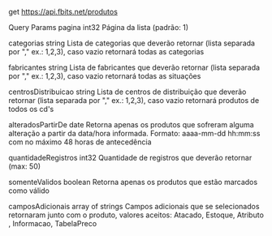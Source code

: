 get
https://api.fbits.net/produtos


Query Params
pagina
int32
Página da lista (padrão: 1)

categorias
string
Lista de categorias que deverão retornar (lista separada por "," ex.: 1,2,3), caso vazio retornará todas as categorias

fabricantes
string
Lista de fabricantes que deverão retornar (lista separada por "," ex.: 1,2,3), caso vazio retornará todas as situações

centrosDistribuicao
string
Lista de centros de distribuição que deverão retornar (lista separada por "," ex.: 1,2,3), caso vazio retornará produtos de todos os cd's

alteradosPartirDe
date
Retorna apenas os produtos que sofreram alguma alteração a partir da data/hora informada. Formato: aaaa-mm-dd hh:mm:ss com no máximo 48 horas de antecedência

quantidadeRegistros
int32
Quantidade de registros que deverão retornar (max: 50)

somenteValidos
boolean
Retorna apenas os produtos que estão marcados como válido


camposAdicionais
array of strings
Campos adicionais que se selecionados retornaram junto com o produto, valores aceitos: Atacado, Estoque, Atributo , Informacao, TabelaPreco